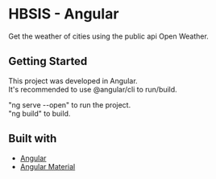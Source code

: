 # HBSIS - Angular

Get the weather of cities using the public api Open Weather.<br />

## Getting Started

This project was developed in  Angular.<br />
It's recommended to use @angular/cli to run/build.<br />

"ng serve --open" to run the project.<br />
"ng build" to build.<br />

## Built with

-   [Angular](https://angular.io)
-   [Angular Material](https://material.angular.io)
